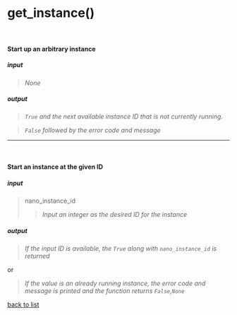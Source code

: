 # **get_instance()**
<br/>

#### Start up an arbitrary instance
##### input
>*None*

##### output
>*`True` and the next available instance ID that is not currently running.*   

>*`False` followed by the error code and message*

-----------

<br/>

#### Start an instance at the given ID
##### input
>nano_instance_id    
>>*Input an integer as the desired ID for the instance*

##### output
>*If the input ID is available, the `True` along with `nano_instance_id` is returned*    

or
>*If the value is an already running instance, the error code and message is printed and the function returns `False`,`None`*

[back to list](../Index.md)
